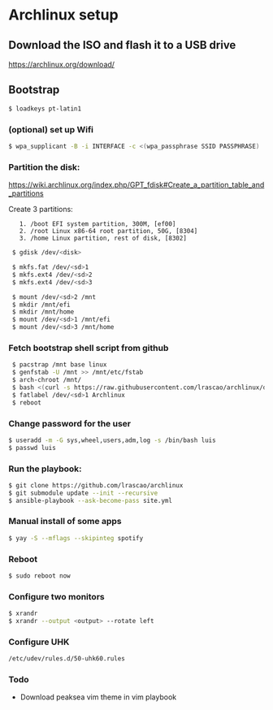 # Archlinux setup

## Download the ISO and flash it to a USB drive

https://archlinux.org/download/

## Bootstrap

```bash
$ loadkeys pt-latin1
```

### (optional) set up Wifi

```bash
$ wpa_supplicant -B -i INTERFACE -c <(wpa_passphrase SSID PASSPHRASE)
```

### Partition the disk:
   https://wiki.archlinux.org/index.php/GPT_fdisk#Create_a_partition_table_and_partitions

   Create 3 partitions:

       1. /boot EFI system partition, 300M, [ef00]
       2. /root Linux x86-64 root partition, 50G, [8304]
       3. /home Linux partition, rest of disk, [8302]

```bash
 $ gdisk /dev/<disk>  

 $ mkfs.fat /dev/<sd>1
 $ mkfs.ext4 /dev/<sd>2
 $ mkfs.ext4 /dev/<sd>3

 $ mount /dev/<sd>2 /mnt
 $ mkdir /mnt/efi
 $ mkdir /mnt/home
 $ mount /dev/<sd>1 /mnt/efi
 $ mount /dev/<sd>3 /mnt/home
```

### Fetch bootstrap shell script from github

```bash
 $ pacstrap /mnt base linux 
 $ genfstab -U /mnt >> /mnt/etc/fstab
 $ arch-chroot /mnt/
 $ bash <(curl -s https://raw.githubusercontent.com/lrascao/archlinux/develop/bootstrap.sh)
 $ fatlabel /dev/<sd>1 Archlinux
 $ reboot
```

### Change password for the user
```bash
$ useradd -m -G sys,wheel,users,adm,log -s /bin/bash luis
$ passwd luis
```

### Run the playbook:

```bash
$ git clone https://github.com/lrascao/archlinux
$ git submodule update --init --recursive
$ ansible-playbook --ask-become-pass site.yml
```

### Manual install of some apps

```bash
$ yay -S --mflags --skipinteg spotify
```

### Reboot

```bash
$ sudo reboot now
```

### Configure two monitors

```bash
$ xrandr
$ xrandr --output <output> --rotate left
```

### Configure UHK

```bash
/etc/udev/rules.d/50-uhk60.rules
```

### Todo

* Download peaksea vim theme in vim playbook
